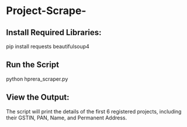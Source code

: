 # Project-Scrape-
## Install Required Libraries: 
pip install requests beautifulsoup4
## Run the Script
python hprera_scraper.py
## View the Output:
The script will print the details of the first 6 registered projects, including their GSTIN, PAN, Name, and Permanent Address.
